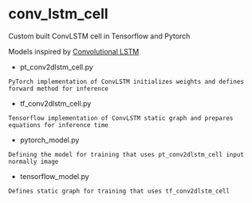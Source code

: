 # conv_lstm_cell

Custom built ConvLSTM cell in Tensorflow and Pytorch

Models inspired by [Convolutional LSTM](https://arxiv.org/pdf/1506.04214.pdf)

* pt_conv2dlstm_cell.py
```
PyTorch implementation of ConvLSTM initializes weights and defines forward method for inference
```
* tf_conv2dlstm_cell.py
```
Tensorflow implementation of ConvLSTM static graph and prepares equations for inference time
```

* pytorch_model.py
```
Defining the model for training that uses pt_conv2dlstm_cell input normally image
```
* tensorflow_model.py
```
Defines static graph for training that uses tf_conv2dlstm_cell
```
